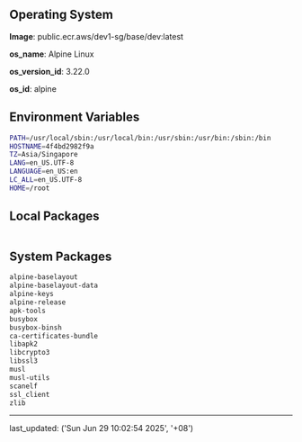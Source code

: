 ## Operating System

**Image**: public.ecr.aws/dev1-sg/base/dev:latest

**os_name**: Alpine Linux

**os_version_id**: 3.22.0

**os_id**: alpine

## Environment Variables

```bash
PATH=/usr/local/sbin:/usr/local/bin:/usr/sbin:/usr/bin:/sbin:/bin
HOSTNAME=4f4bd2982f9a
TZ=Asia/Singapore
LANG=en_US.UTF-8
LANGUAGE=en_US:en
LC_ALL=en_US.UTF-8
HOME=/root
```

## Local Packages

```bash
```

## System Packages

```bash
alpine-baselayout
alpine-baselayout-data
alpine-keys
alpine-release
apk-tools
busybox
busybox-binsh
ca-certificates-bundle
libapk2
libcrypto3
libssl3
musl
musl-utils
scanelf
ssl_client
zlib
```


---

last_updated: ('Sun Jun 29 10:02:54 2025', '+08')